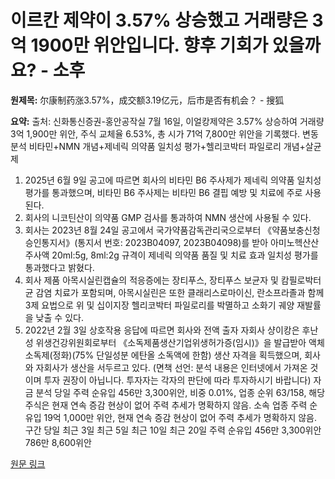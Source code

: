 # 이르칸 제약이 3.57% 상승했고 거래량은 3억 1900만 위안입니다. 향후 기회가 있을까요? - 소후

**원제목:** 尔康制药涨3.57%，成交额3.19亿元，后市是否有机会？ - 搜狐

**요약:** 출처: 신화통신증권-홍안공작실
7월 16일, 이얼캉제약은 3.57% 상승하여 거래량 3억 1,900만 위안, 주식 교체율 6.53%, 총 시가 71억 7,800만 위안을 기록했다.
변동 분석
비타민+NMN 개념+제네릭 의약품 일치성 평가+헬리코박터 파일로리 개념+살균제
1. 2025년 6월 9일 공고에 따르면 회사의 비타민 B6 주사제가 제네릭 의약품 일치성 평가를 통과했으며, 비타민 B6 주사제는 비타민 B6 결핍 예방 및 치료에 주로 사용된다.
2. 회사의 니코틴산이 의약품 GMP 검사를 통과하여 NMN 생산에 사용될 수 있다.
3. 회사는 2023년 8월 24일 공고에서 국가약품감독관리국으로부터 《약품보충신청승인통지서》(통지서 번호: 2023B04097, 2023B04098)를 받아 아미노헥산산 주사액 20ml:5g, 8ml:2g 규격이 제네릭 의약품 품질 및 치료 효과 일치성 평가를 통과했다고 밝혔다.
4. 회사 제품 아목시실린캡슐의 적응증에는 장티푸스, 장티푸스 보균자 및 캄필로박터균 감염 치료가 포함되며, 아목시실린은 또한 클래리스로마이신, 란소프라졸과 함께 3제 요법으로 위 및 십이지장 헬리코박터 파일로리를 박멸하고 소화기 궤양 재발률을 낮출 수 있다.
5. 2022년 2월 3일 상호작용 응답에 따르면 회사와 전액 출자 자회사 샹이캉은 후난성 위생건강위원회로부터 《소독제품생산기업위생허가증(임시)》을 발급받아 액체 소독제(정화)(75% 단일성분 에탄올 소독액에 한함) 생산 자격을 획득했으며, 회사와 자회사가 생산을 서두르고 있다.
(면책 선언: 분석 내용은 인터넷에서 가져온 것이며 투자 권장이 아닙니다. 투자자는 각자의 판단에 따라 투자하시기 바랍니다)
자금 분석
당일 주력 순유입 456만 3,300위안, 비중 0.01%, 업종 순위 63/158, 해당 주식은 현재 연속 증감 현상이 없어 주력 추세가 명확하지 않음. 소속 업종 주력 순유입 19억 1,000만 위안, 현재 연속 증감 현상이 없어 주력 추세가 명확하지 않음.
구간 당일 최근 3일 최근 5일 최근 10일 최근 20일 주력 순유입 456만 3,300위안 786만 8,600위안

[원문 링크](https://m.sohu.com/a/914488209_122014422)
